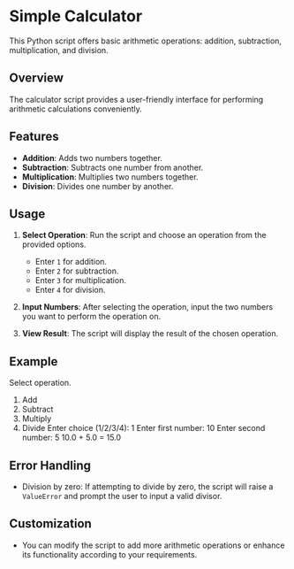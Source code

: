 # Simple Calculator

This Python script offers basic arithmetic operations: addition, subtraction, multiplication, and division.

## Overview

The calculator script provides a user-friendly interface for performing arithmetic calculations conveniently.

## Features

- **Addition**: Adds two numbers together.
- **Subtraction**: Subtracts one number from another.
- **Multiplication**: Multiplies two numbers together.
- **Division**: Divides one number by another.

## Usage

1. **Select Operation**: Run the script and choose an operation from the provided options.
   - Enter `1` for addition.
   - Enter `2` for subtraction.
   - Enter `3` for multiplication.
   - Enter `4` for division.

2. **Input Numbers**: After selecting the operation, input the two numbers you want to perform the operation on.

3. **View Result**: The script will display the result of the chosen operation.

## Example

Select operation.

1. Add
2. Subtract
3. Multiply
4. Divide
Enter choice (1/2/3/4): 1
Enter first number: 10
Enter second number: 5
10.0 + 5.0 = 15.0

## Error Handling

- Division by zero: If attempting to divide by zero, the script will raise a `ValueError` and prompt the user to input a valid divisor.

## Customization

- You can modify the script to add more arithmetic operations or enhance its functionality according to your requirements.
